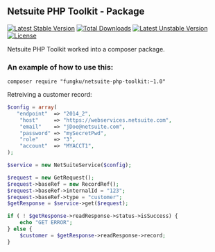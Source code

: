 ## Netsuite PHP Toolkit - Package

[![Latest Stable Version](https://poser.pugx.org/fungku/netsuite-php-toolkit/v/stable.svg)](https://packagist.org/packages/fungku/netsuite-php-toolkit) [![Total Downloads](https://poser.pugx.org/fungku/netsuite-php-toolkit/downloads.svg)](https://packagist.org/packages/fungku/netsuite-php-toolkit) [![Latest Unstable Version](https://poser.pugx.org/fungku/netsuite-php-toolkit/v/unstable.svg)](https://packagist.org/packages/fungku/netsuite-php-toolkit) [![License](https://poser.pugx.org/fungku/netsuite-php-toolkit/license.svg)](https://packagist.org/packages/fungku/netsuite-php-toolkit)

Netsuite PHP Toolkit worked into a composer package.

### An example of how to use this:

```
composer require "fungku/netsuite-php-toolkit:~1.0"
```

Retreiving a customer record:
```php
$config = array(
   "endpoint"  => "2014_2",
    "host"     => "https://webservices.netsuite.com",
    "email"    => "jDoe@netsuite.com",
    "password" => "mySecretPwd",
    "role"     => "3",
    "account"  => "MYACCT1",
);

$service = new NetSuiteService($config);

$request = new GetRequest();
$request->baseRef = new RecordRef();
$request->baseRef->internalId = "123";
$request->baseRef->type = "customer";
$getResponse = $service->get($request);

if ( ! $getResponse->readResponse->status->isSuccess) {
    echo "GET ERROR";
} else {
    $customer = $getResponse->readResponse->record;
}
```
